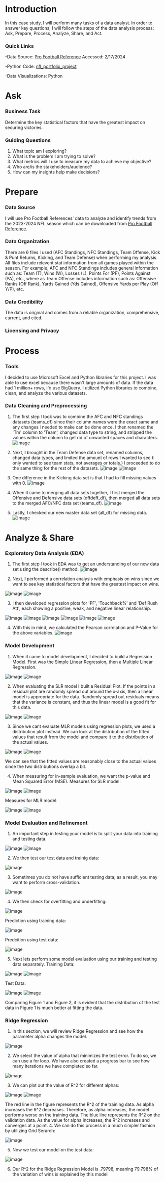 # Introduction
In this case study, I will perform many tasks of a data analyst. In order to answer key questions, I will follow the steps of the data analysis process: Ask, Prepare, Process, Analyze, Share, and Act.
### Quick Links

-Data Source: [Pro Football Reference](https://www.pro-football-reference.com/years/2023/) Accessed: 2/17/2024

-Python Code: [nfl_portfolio_project](https://github.com/KeninRamirez/NFL-23-24-Stats/blob/main/nfl_portfolio_project.ipynb)

-Data Visualizations: Python

# Ask
### Business Task

Determine the key statistical factors that have the greatest impact on securing victories.

### Guiding Questions

1. What topic am I exploring?
2. What is the problem I am trying to solve?
3. What metrics will I use to measure my data to achieve my objective?
4. Who are/is the stakeholders/audience?
5. How can my insights help make decisions?

# Prepare
### Data Source

I will use Pro Football References' data to analyze and identify trends from the 2023-2024 NFL season which can be downloaded from [Pro Football Reference](https://www.pro-football-reference.com/years/2023/).

### Data Organization
There are 6 files I used (AFC Standings, NFC Standings, Team Offense, Kick & Punt Returns, Kicking, and Team Defense) when performing my analysis. All files include relevent stat information from all games played within the season. For example, AFC and NFC Standings includes general information such as: Team (T), Wins (W), Losses (L), Points For (PF), Points Against (PA), etc., where as Team Offense includes information such as: Offensive Ranks (Off Rank), Yards Gained (Yds Gained), Offensive Yards per Play (Off Y/P), etc.

### Data Credibility
The data is original and comes from a reliable organization, comprehensive, current, and cited.

### Licensing and Privacy

# Process
### Tools

I decided to use Microsoft Excel and Python libraries for this project. I was able to use excel because there wasn't large amounts of data. If the data had 1 million+ rows, I'd use BigQuery. I utilized Python libraries to combine, clean, and analyze the various datasets.

### Data Cleaning and Preprocessing

1. The first step I took was to combine the AFC and NFC standings datasets (teams_df) since their column names were the exact same and any changes I needed to make can be done once. I then renamed the 'Tm' column to 'Team', changed data type to string, and stripped the values within the column to get rid of unwanted spaces and characters. ![image](https://github.com/KeninRamirez/NFL-23-24-Stats/assets/135486374/5d0011bc-5a88-4cb7-a96b-8e81e687e1ce)

2. Next, I brought in the Team Defense data set, renamed columns, changed data types, and limited the amount of rows I wanted to see (I only wanted to see team stats, not averages or totals.) I proceeded to do the same thing for the rest of the datasets. ![image](https://github.com/KeninRamirez/NFL-23-24-Stats/assets/135486374/ec7e516a-41eb-4ce6-adb9-65c490630473)
 ![image](https://github.com/KeninRamirez/NFL-23-24-Stats/assets/135486374/dee8eea2-4ece-43b1-b0ef-12930e02ff8e)
3. One difference in the Kicking data set is that I had to fill missing values with 0. ![image](https://github.com/KeninRamirez/NFL-23-24-Stats/assets/135486374/3b305264-c00a-4f5d-8524-95b4b9866a31)
4. When it came to merging all data sets together, I first merged the Offensive and Defensive data sets (offdeff_df), then merged all data sets to the merged AFC/NFC data set (teams_df). ![image](https://github.com/KeninRamirez/NFL-23-24-Stats/assets/135486374/9f3cc70a-ad8c-4ab9-880d-a4873147ff5b)
5. Lastly, I checked our new master data set (all_df) for missing data. ![image](https://github.com/KeninRamirez/NFL-23-24-Stats/assets/135486374/d7ba6006-6770-4948-8dd2-8058f40352ba)

# Analyze & Share
### Exploratory Data Analysis (EDA)

1. The first step I took in EDA was to get an understanding of our new data set using the describe() method. ![image](https://github.com/KeninRamirez/NFL-23-24-Stats/assets/135486374/ebce48b0-e1f4-40ce-bcec-ab07018ae59a)

2. Next, I performed a correlation analysis with emphasis on wins since we want to see key statistical factors that have the greatest impact on wins.

![image](https://github.com/KeninRamirez/NFL-23-24-Stats/assets/135486374/6ebc05ac-8033-409f-96a3-c94baa62ff4e) ![image](https://github.com/KeninRamirez/NFL-23-24-Stats/assets/135486374/93bdbf6d-9640-4626-9a70-b968bd2d287d)

3. I then developed regression plots for 'PF', 'Touchback%' and 'Def Rush Att', each showing a positive, weak, and negative linear relationship.

![image](https://github.com/KeninRamirez/NFL-23-24-Stats/assets/135486374/ad06f9d3-74ec-441d-b7db-a1b057f98b2c) ![image](https://github.com/KeninRamirez/NFL-23-24-Stats/assets/135486374/3f598cd8-a826-4c18-9acb-60ce808c527e) ![image](https://github.com/KeninRamirez/NFL-23-24-Stats/assets/135486374/b529a4ca-1d2d-42e6-9580-8bd7e1891aaa) ![image](https://github.com/KeninRamirez/NFL-23-24-Stats/assets/135486374/cc1d11ff-c33c-414c-8155-de08e38922b3) ![image](https://github.com/KeninRamirez/NFL-23-24-Stats/assets/135486374/ab2033e3-66f1-436d-9633-ad4661240076) ![image](https://github.com/KeninRamirez/NFL-23-24-Stats/assets/135486374/d344d24f-1a51-432f-b434-fb231a2c72b8)

4. With this in mind, we calculated the Pearson correlation and P-Value for the above variables. ![image](https://github.com/KeninRamirez/NFL-23-24-Stats/assets/135486374/8fa286ee-8f5e-47d7-a5df-60112ceda1b8)
### Model Development

1. When it came to model development, I decided to build a Regression Model. First was the Simple Linear Regression, then a Multiple Linear Regression.
  
![image](https://github.com/KeninRamirez/NFL-23-24-Stats/assets/135486374/2fffaef7-a6e7-47a1-91e7-c921c78bac8c) ![image](https://github.com/KeninRamirez/NFL-23-24-Stats/assets/135486374/3e4be767-aa6d-4c96-b5c4-d3f0f7958274)

2. When evaluating the SLR model I built a Residual Plot. If the points in a residual plot are randomly spread out around the x-axis, then a linear model is appropriate for the data. Randomly spread out residuals means that the variance is constant, and thus the linear model is a good fit for this data.

![image](https://github.com/KeninRamirez/NFL-23-24-Stats/assets/135486374/1cf5a759-7ba2-4b05-a86b-213b68dc281d) ![image](https://github.com/KeninRamirez/NFL-23-24-Stats/assets/135486374/481b8cc8-88ce-4fef-aede-6a2a118513e9)

3. Since we cant evaluate MLR models using regression plots, we used a distribution plot instead. We can look at the distribution of the fitted values that result from the model and compare it to the distribution of the actual values.

![image](https://github.com/KeninRamirez/NFL-23-24-Stats/assets/135486374/b4d109ae-4930-4509-bcf8-1038079f6609)
 ![image](https://github.com/KeninRamirez/NFL-23-24-Stats/assets/135486374/0f3802c2-fe0e-4d98-a8b4-72fdbe4e7da5)

We can see that the fitted values are reasonably close to the actual values since the two distributions overlap a bit.

4. When measuring for in-sample evaluation, we want the p-value and Mean Squared Error (MSE). Measures for SLR model:

![image](https://github.com/KeninRamirez/NFL-23-24-Stats/assets/135486374/4c8b5c9a-9e5f-49ab-a031-8783bc81caa3) ![image](https://github.com/KeninRamirez/NFL-23-24-Stats/assets/135486374/31ae936f-9811-43f9-a504-038d7e0398d8)

Measures for MLR model: 

![image](https://github.com/KeninRamirez/NFL-23-24-Stats/assets/135486374/8cd05896-3163-4b16-beba-42c2e01141bd)
![image](https://github.com/KeninRamirez/NFL-23-24-Stats/assets/135486374/cc16d82a-1a3b-46a8-bbd9-86b02d53dab9)

### Model Evaluation and Refinement
1. An important step in testing your model is to split your data into training and testing data.

![image](https://github.com/KeninRamirez/NFL-23-24-Stats/assets/135486374/01224d0e-2464-4f11-97ae-8216937b5379) ![image](https://github.com/KeninRamirez/NFL-23-24-Stats/assets/135486374/49b5db65-2a41-40ac-8a1c-3a8916a9f459)
 
2. We then test our test data and trainig data:

![image](https://github.com/KeninRamirez/NFL-23-24-Stats/assets/135486374/cae47c58-b2fc-49ac-96ac-be7c27150cdb)

3. Sometimes you do not have sufficient testing data; as a result, you may want to perform cross-validation.
  
![image](https://github.com/KeninRamirez/NFL-23-24-Stats/assets/135486374/233f255f-ee7b-4730-91d7-2424e5aed717)

4. We then check for overfitting and underfitting:

![image](https://github.com/KeninRamirez/NFL-23-24-Stats/assets/135486374/894a5c11-c9c1-48e9-aa04-6b26f7084b5b) 

Prediction using training data: 

![image](https://github.com/KeninRamirez/NFL-23-24-Stats/assets/135486374/40002860-d6fa-4a3e-a745-df8523455329) 

Predcition using test data: 

![image](https://github.com/KeninRamirez/NFL-23-24-Stats/assets/135486374/158d5538-9f36-4692-adec-0a0192c0d6e2)

5. Next lets perform some model evaluation using our training and testing data separately. Training Data:

![image](https://github.com/KeninRamirez/NFL-23-24-Stats/assets/135486374/8d6f1c7f-3c73-46ec-8642-f362d13830c8) ![image](https://github.com/KeninRamirez/NFL-23-24-Stats/assets/135486374/e3172868-c61e-4de5-8c80-34335d64936b)

Test Data: 

![image](https://github.com/KeninRamirez/NFL-23-24-Stats/assets/135486374/dd6cf7f9-14a6-4d79-88d0-148ac701a35b) ![image](https://github.com/KeninRamirez/NFL-23-24-Stats/assets/135486374/9066669f-597e-41d3-9e08-1ff70b48ad31)

Comparing Figure 1 and Figure 2, it is evident that the distribution of the test data in Figure 1 is much better at fitting the data.
### Ridge Regression
1. In this section, we will review Ridge Regression and see how the parameter alpha changes the model.

![image](https://github.com/KeninRamirez/NFL-23-24-Stats/assets/135486374/0f5398c2-ee51-4861-9f96-13a13427103a)
 
2. We select the value of alpha that minimizes the test error. To do so, we can use a for loop. We have also created a progress bar to see how many iterations we have completed so far.

![image](https://github.com/KeninRamirez/NFL-23-24-Stats/assets/135486374/152e7f0c-99e6-47c6-b06c-d3f689af904d)
 
3. We can plot out the value of R^2 for different alphas:
 
![image](https://github.com/KeninRamirez/NFL-23-24-Stats/assets/135486374/e75b2abd-1da8-4c66-9efd-71b06ccd2789) ![image](https://github.com/KeninRamirez/NFL-23-24-Stats/assets/135486374/a955274d-4eb9-4de0-901b-e1a6c3193ab2)
  
The red line in the figure represents the R^2 of the training data. As alpha increases the R^2 decreases. Therefore, as alpha increases, the model performs worse on the training data. The blue line represents the R^2 on the validation data. As the value for alpha increases, the R^2 increases and converges at a point.
4. We can do this process in a much simpler fashion by utilizing Grid Serarch:

![image](https://github.com/KeninRamirez/NFL-23-24-Stats/assets/135486374/6d041f83-d0ed-4c19-8c51-7dc6f0f8e09c)

5. Now we test our model on the test data:
  
![image](https://github.com/KeninRamirez/NFL-23-24-Stats/assets/135486374/64f372c7-409b-4886-b500-be39c726fa50)
  
6. Our R^2 for the Ridge Regression Model is .79798, meaning 79.798% of the variation of wins is explained by this model































